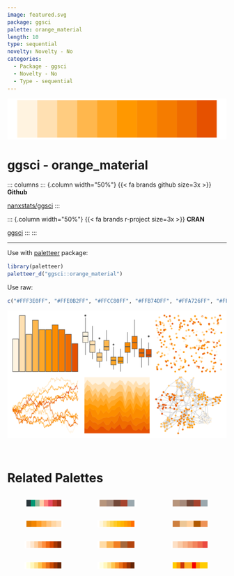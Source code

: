 ```yaml
---
image: featured.svg
package: ggsci
palette: orange_material
length: 10
type: sequential
novelty: Novelty - No
categories:
  - Package - ggsci
  - Novelty - No
  - Type - sequential
---
```


![](featured.svg)

# ggsci - orange_material 

::: columns
::: {.column width="50%"}
{{< fa brands github size=3x >}}
**Github**

[nanxstats/ggsci](https://github.com/nanxstats/ggsci)
:::

::: {.column width="50%"}
{{< fa brands r-project size=3x >}}
**CRAN**

[ggsci](https://CRAN.R-project.org/package=ggsci)
:::
:::

<hr> 

Use with [paletteer](https://emilhvitfeldt.github.io/paletteer/) package:

```r
library(paletteer)
paletteer_d("ggsci::orange_material")
```

Use raw:

```r
c("#FFF3E0FF", "#FFE0B2FF", "#FFCC80FF", "#FFB74DFF", "#FFA726FF", "#FF9800FF", "#FB8C00FF", "#F57C00FF", "#EF6C00FF", "#E65100FF")
``` 

![](examples.png) 

<br>

# Related Palettes

<div class="list" style="display: grid; grid-template-columns: auto auto auto;"> <figure class="figure">
<a href="../../awtools/a_palette/"> <img src="../../awtools/a_palette/featured.svg" style="width: 100%;" class="figure-img"></a>
</figure> <figure class="figure">
<a href="../../ButterflyColors/hamadryas_feronia/"> <img src="../../ButterflyColors/hamadryas_feronia/featured.svg" style="width: 100%;" class="figure-img"></a>
</figure> <figure class="figure">
<a href="../../ButterflyColors/hamadryas_feronia/"> <img src="../../ButterflyColors/hamadryas_feronia/featured.svg" style="width: 100%;" class="figure-img"></a>
</figure> <figure class="figure">
<a href="../../PrettyCols/Tangerines/"> <img src="../../PrettyCols/Tangerines/featured.svg" style="width: 100%;" class="figure-img"></a>
</figure> <figure class="figure">
<a href="../../ggsci/amber_material/"> <img src="../../ggsci/amber_material/featured.svg" style="width: 100%;" class="figure-img"></a>
</figure> <figure class="figure">
<a href="../../fishualize/Cephalopholis_fulva/"> <img src="../../fishualize/Cephalopholis_fulva/featured.svg" style="width: 100%;" class="figure-img"></a>
</figure> <figure class="figure">
<a href="../../RColorBrewer/Oranges/"> <img src="../../RColorBrewer/Oranges/featured.svg" style="width: 100%;" class="figure-img"></a>
</figure> <figure class="figure">
<a href="../../calecopal/canary/"> <img src="../../calecopal/canary/featured.svg" style="width: 100%;" class="figure-img"></a>
</figure> <figure class="figure">
<a href="../../rcartocolor/Peach/"> <img src="../../rcartocolor/Peach/featured.svg" style="width: 100%;" class="figure-img"></a>
</figure> <figure class="figure">
<a href="../../RColorBrewer/YlOrBr/"> <img src="../../RColorBrewer/YlOrBr/featured.svg" style="width: 100%;" class="figure-img"></a>
</figure> <figure class="figure">
<a href="../../khroma/YlOrBr/"> <img src="../../khroma/YlOrBr/featured.svg" style="width: 100%;" class="figure-img"></a>
</figure> <figure class="figure">
<a href="../../ggprism/flames/"> <img src="../../ggprism/flames/featured.svg" style="width: 100%;" class="figure-img"></a>
</figure> 
</div>
